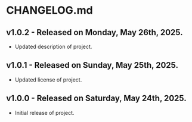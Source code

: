 # CHANGELOG.md

## v1.0.2 - Released on Monday, May 26th, 2025.

-   Updated description of project.

## v1.0.1 - Released on Sunday, May 25th, 2025.

-   Updated license of project.

## v1.0.0 - Released on Saturday, May 24th, 2025.

-   Initial release of project.
